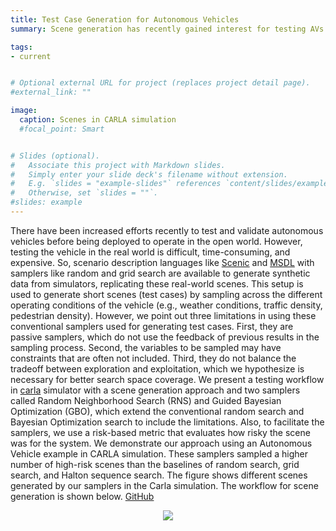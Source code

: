 ```yaml
---
title: Test Case Generation for Autonomous Vehicles
summary: Scene generation has recently gained interest for testing AVs in simulation.

tags:
- current


# Optional external URL for project (replaces project detail page).
#external_link: ""

image:
  caption: Scenes in CARLA simulation
  #focal_point: Smart


# Slides (optional).
#   Associate this project with Markdown slides.
#   Simply enter your slide deck's filename without extension.
#   E.g. `slides = "example-slides"` references `content/slides/example-slides.md`.
#   Otherwise, set `slides = ""`.
#slides: example
---
```


There have been increased efforts recently to test and validate autonomous vehicles before being deployed to operate in the open world. However, testing the vehicle in the real world is difficult, time-consuming, and expensive. So, scenario description languages like [Scenic](https://www2.eecs.berkeley.edu/Pubs/TechRpts/2018/EECS-2018-8.html) and [MSDL](https://www.foretellix.com/open-language/) with samplers like random and grid search are available to generate synthetic data from simulators, replicating these real-world scenes. This setup is used to generate short scenes (test cases) by sampling across the different operating conditions of the vehicle (e.g., weather conditions, traffic density, pedestrian density).  However, we point out three limitations in using these conventional samplers used for generating test cases. First, they are passive samplers, which do not use the feedback of previous results in the sampling process. Second, the variables to be sampled may have constraints that are often not included. Third, they do not balance the tradeoff between exploration and exploitation, which we hypothesize is necessary for better search space coverage. We present a testing workflow in [carla](https://carla.org/) simulator with a scene generation approach and two samplers called Random Neighborhood Search (RNS) and Guided Bayesian Optimization (GBO), which extend the conventional random search and Bayesian Optimization search to include the limitations. Also, to facilitate the samplers, we use a risk-based metric that evaluates how risky the scene was for the system. We demonstrate our approach using an Autonomous Vehicle example in CARLA simulation. These samplers sampled a higher number of high-risk scenes than the baselines of random search, grid search, and Halton sequence search. The figure shows different scenes generated by our samplers in the Carla simulation. The workflow for scene generation is shown below. [GitHub](https://github.com/scope-lab-vu/Risk-Aware-Scene-Generation-CPS)  

<p align="center">
  <img src="media/test-workflow.jpg" align="center"/>
</p>
